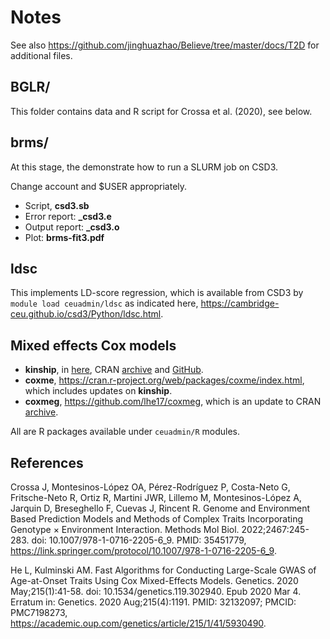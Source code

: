 # Notes

See also <https://github.com/jinghuazhao/Believe/tree/master/docs/T2D> for additional files.

## BGLR/

This folder contains data and R script for Crossa et al. (2020), see below.

## brms/

At this stage, the demonstrate how to run a SLURM job on CSD3.

Change account and $USER appropriately.

- Script, **csd3.sb**
- Error report: **_csd3.e**
- Output report: **_csd3.o**
- Plot: **brms-fit3.pdf**

## ldsc

This implements LD-score regression, which is available from CSD3 by `module load ceuadmin/ldsc` as indicated here, <https://cambridge-ceu.github.io/csd3/Python/ldsc.html>.

## Mixed effects Cox models

- **kinship**, in [here](https://github.com/jinghuazhao/jinghuazhao.github.io/tree/master/docs/software), CRAN [archive](https://cran.r-project.org/src/contrib/Archive/kinship/) and [GitHub](https://github.com/cran/kinship).
- **coxme**, <https://cran.r-project.org/web/packages/coxme/index.html>, which includes updates on **kinship**.
- **coxmeg**, <https://github.com/lhe17/coxmeg>, which is an update to CRAN [archive](https://cran.r-project.org/src/contrib/Archive/coxmeg/).

All are R packages available under `ceuadmin/R` modules.

## References

Crossa J, Montesinos-López OA, Pérez-Rodríguez P, Costa-Neto G, Fritsche-Neto R, Ortiz R, Martini JWR, Lillemo M, Montesinos-López A, Jarquin D, Breseghello F, Cuevas J, Rincent R. Genome and Environment Based Prediction Models and Methods of Complex Traits Incorporating Genotype × Environment Interaction. Methods Mol Biol. 2022;2467:245-283. doi: 10.1007/978-1-0716-2205-6_9. PMID: 35451779,  <https://link.springer.com/protocol/10.1007/978-1-0716-2205-6_9>.

He L, Kulminski AM. Fast Algorithms for Conducting Large-Scale GWAS of Age-at-Onset Traits Using Cox Mixed-Effects Models. Genetics. 2020 May;215(1):41-58. doi: 10.1534/genetics.119.302940. Epub 2020 Mar 4. Erratum in: Genetics. 2020 Aug;215(4):1191. PMID: 32132097; PMCID: PMC7198273, <https://academic.oup.com/genetics/article/215/1/41/5930490>.
